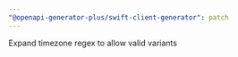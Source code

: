 ```yaml
---
"@openapi-generator-plus/swift-client-generator": patch
---
```


Expand timezone regex to allow valid variants
